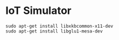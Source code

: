 # IoT Simulator

```
sudo apt-get install libxkbcommon-x11-dev
sudo apt-get install libglu1-mesa-dev

```